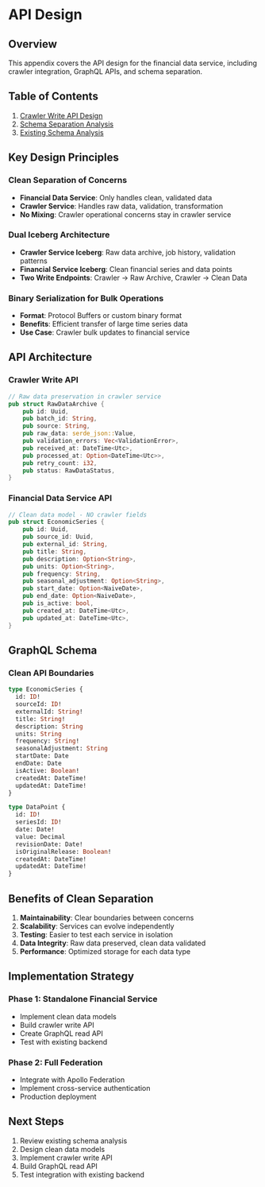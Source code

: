 # API Design

## Overview

This appendix covers the API design for the financial data service, including crawler integration, GraphQL APIs, and schema separation.

## Table of Contents

1. [Crawler Write API Design](crawler-write-api-design.md)
2. [Schema Separation Analysis](schema-separation-analysis.md)
3. [Existing Schema Analysis](existing-schema-analysis.md)

## Key Design Principles

### **Clean Separation of Concerns**
- **Financial Data Service**: Only handles clean, validated data
- **Crawler Service**: Handles raw data, validation, transformation
- **No Mixing**: Crawler operational concerns stay in crawler service

### **Dual Iceberg Architecture**
- **Crawler Service Iceberg**: Raw data archive, job history, validation patterns
- **Financial Service Iceberg**: Clean financial series and data points
- **Two Write Endpoints**: Crawler → Raw Archive, Crawler → Clean Data

### **Binary Serialization for Bulk Operations**
- **Format**: Protocol Buffers or custom binary format
- **Benefits**: Efficient transfer of large time series data
- **Use Case**: Crawler bulk updates to financial service

## API Architecture

### **Crawler Write API**
```rust
// Raw data preservation in crawler service
pub struct RawDataArchive {
    pub id: Uuid,
    pub batch_id: String,
    pub source: String,
    pub raw_data: serde_json::Value,
    pub validation_errors: Vec<ValidationError>,
    pub received_at: DateTime<Utc>,
    pub processed_at: Option<DateTime<Utc>>,
    pub retry_count: i32,
    pub status: RawDataStatus,
}
```

### **Financial Data Service API**
```rust
// Clean data model - NO crawler fields
pub struct EconomicSeries {
    pub id: Uuid,
    pub source_id: Uuid,
    pub external_id: String,
    pub title: String,
    pub description: Option<String>,
    pub units: Option<String>,
    pub frequency: String,
    pub seasonal_adjustment: Option<String>,
    pub start_date: Option<NaiveDate>,
    pub end_date: Option<NaiveDate>,
    pub is_active: bool,
    pub created_at: DateTime<Utc>,
    pub updated_at: DateTime<Utc>,
}
```

## GraphQL Schema

### **Clean API Boundaries**
```graphql
type EconomicSeries {
  id: ID!
  sourceId: ID!
  externalId: String!
  title: String!
  description: String
  units: String
  frequency: String!
  seasonalAdjustment: String
  startDate: Date
  endDate: Date
  isActive: Boolean!
  createdAt: DateTime!
  updatedAt: DateTime!
}

type DataPoint {
  id: ID!
  seriesId: ID!
  date: Date!
  value: Decimal
  revisionDate: Date!
  isOriginalRelease: Boolean!
  createdAt: DateTime!
  updatedAt: DateTime!
}
```

## Benefits of Clean Separation

1. **Maintainability**: Clear boundaries between concerns
2. **Scalability**: Services can evolve independently
3. **Testing**: Easier to test each service in isolation
4. **Data Integrity**: Raw data preserved, clean data validated
5. **Performance**: Optimized storage for each data type

## Implementation Strategy

### **Phase 1**: Standalone Financial Service
- Implement clean data models
- Build crawler write API
- Create GraphQL read API
- Test with existing backend

### **Phase 2**: Full Federation
- Integrate with Apollo Federation
- Implement cross-service authentication
- Production deployment

## Next Steps

1. Review existing schema analysis
2. Design clean data models
3. Implement crawler write API
4. Build GraphQL read API
5. Test integration with existing backend
